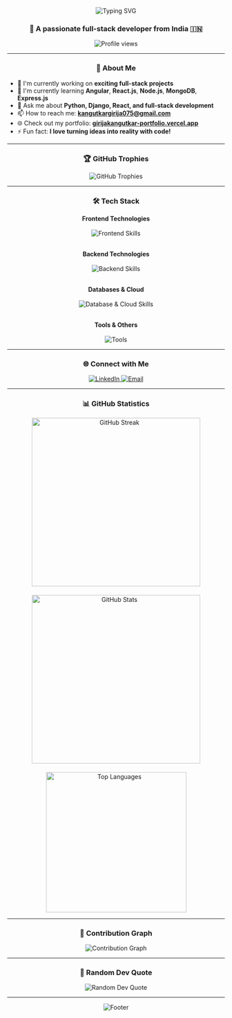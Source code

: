 <div align="center">
  <img src="https://readme-typing-svg.herokuapp.com?font=Fira+Code&size=32&duration=2800&pause=2000&color=A855F7&center=true&vCenter=true&width=940&lines=Hi+%F0%9F%91%8B%2C+I'm+Girija+Kangutkar;Full-Stack+Developer+%F0%9F%9A%80;Passionate+about+creating+amazing+experiences" alt="Typing SVG" />
</div>

<div align="center">
  <h3>🌟 A passionate full-stack developer from India 🇮🇳</h3>
  <img src="https://komarev.com/ghpvc/?username=girijakangutkar&label=Profile%20views&color=blueviolet&style=for-the-badge" alt="Profile views" />
</div>

---

<div align="center">
  
### 🚀 **About Me**

</div>

- 🔭 I'm currently working on **exciting full-stack projects**
- 🌱 I'm currently learning **Angular**, **React.js**, **Node.js**, **MongoDB**, **Express.js**
- 💬 Ask me about **Python, Django, React, and full-stack development**
- 📫 How to reach me: **kangutkargirija075@gmail.com**
- 🌐 Check out my portfolio: **[girijakangutkar-portfolio.vercel.app](https://girija-kangutkar-portfolio-nine.vercel.app/)**
- ⚡ Fun fact: **I love turning ideas into reality with code!**

---

<div align="center">

### 🏆 **GitHub Trophies**
<img src="https://github-profile-trophy.vercel.app/?username=girijakangutkar&theme=radical&no-frame=false&no-bg=false&margin-w=4" alt="GitHub Trophies" />

</div>

---

<div align="center">

### 🛠️ **Tech Stack**

</div>

<div align="center">

**Frontend Technologies**
<br/><br/>
<img src="https://skillicons.dev/icons?i=html,css,js,react, tailwind css,bootstrap" alt="Frontend Skills" />
<br/><br/>

**Backend Technologies**
<br/><br/>
<img src="https://skillicons.dev/icons?i=python,django,nodejs,express" alt="Backend Skills" />
<br/><br/>

**Databases & Cloud**
<br/><br/>
<img src="https://skillicons.dev/icons?i=mongodb,firebase" alt="Database & Cloud Skills" />
<br/><br/>

**Tools & Others**
<br/><br/>
<img src="https://skillicons.dev/icons?i=git,github,vscode,figma,postman" alt="Tools" />

</div>

---

<div align="center">

### 🌐 **Connect with Me**

<a href="https://linkedin.com/in/girija-kangutkar-47a83b279" target="_blank">
  <img src="https://img.shields.io/badge/LinkedIn-0077B5?style=for-the-badge&logo=linkedin&logoColor=white" alt="LinkedIn" />
</a>
<!-- <a href="https://instagram.com/ginnny.g" target="_blank">
  <img src="https://img.shields.io/badge/Instagram-E4405F?style=for-the-badge&logo=instagram&logoColor=white" alt="Instagram" />
</a> -->
<a href="mailto:kangutkargirija075@gmail.com">
  <img src="https://img.shields.io/badge/Email-D14836?style=for-the-badge&logo=gmail&logoColor=white" alt="Email" />
</a>

</div>

---

<div align="center">

### 📊 **GitHub Statistics**

<div style="display: flex; justify-content: center; align-items: center; gap: 20px; flex-wrap: wrap;">
  
<img width="390" src="https://github-readme-streak-stats.herokuapp.com/?user=girijakangutkar&theme=radical&hide_border=true" alt="GitHub Streak" />

<img width="390" src="https://github-readme-stats.vercel.app/api?username=girijakangutkar&show_icons=true&theme=radical&hide_border=true&count_private=true" alt="GitHub Stats" />

<img width="325" src="https://github-readme-stats.vercel.app/api/top-langs/?username=girijakangutkar&theme=radical&hide_border=true&include_all_commits=true&count_private=true&layout=compact" alt="Top Languages" />

</div>

</div>

---

<div align="center">

### 🐍 **Contribution Graph**

<img src="https://github-readme-activity-graph.vercel.app/graph?username=girijakangutkar&theme=react-dark&hide_border=true&area=true" alt="Contribution Graph" />

</div>

---

<div align="center">

### 💭 **Random Dev Quote**
<img src="https://quotes-github-readme.vercel.app/api?type=horizontal&theme=radical" alt="Random Dev Quote" />

</div>

---

<div align="center">
  <img src="https://capsule-render.vercel.app/api?type=waving&color=gradient&height=100&section=footer&text=Thanks%20for%20visiting!&fontSize=16&fontAlignY=75&animation=twinkling&fontColor=gradient" alt="Footer" />
</div>
